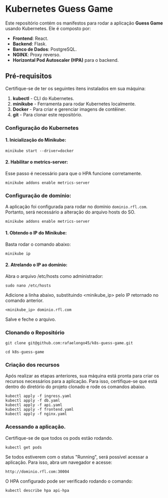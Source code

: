# **Kubernetes Guess Game**

Este repositório contém os manifestos para rodar a aplicação **Guess Game** usando Kubernetes. Ele é composto por:

- **Frontend**: React.
- **Backend**: Flask.
- **Banco de Dados**: PostgreSQL.
- **NGINX**: Proxy reverso.
- **Horizontal Pod Autoscaler (HPA)** para o backend.


## **Pré-requisitos**

Certifique-se de ter os seguintes itens instalados em sua máquina:

1. **kubectl** - CLI do Kubernetes.
2. **minikube** - Ferramenta para rodar Kubernetes localmente.
3. **Docker** - Para criar e gerenciar imagens de contêiner.
4. **git** - Para clonar este repositório.

### **Configuração do Kubernetes**

#### 1. Inicialização do Minikube:
```
minikube start --driver=docker
```
#### 2. Habilitar o metrics-server:

Esse passo é necessário para que o HPA funcione corretamente.

```
minikube addons enable metrics-server
```

### Configuração de domínio:

A aplicação foi configurada para rodar no domínio ```dominio.rfl.com```. Portanto, 
será necessário a alteração do arquivo hosts do SO.

```
minikube addons enable metrics-server
```
#### 1. Obtendo o IP do Minikube:

Basta rodar o comando abaixo:

```
minikube ip
```
#### 2. Atrelando o IP ao domínio:

Abra o arquivo /etc/hosts como administrador:

```
sudo nano /etc/hosts
```

Adicione a linha abaixo, substituindo <minikube_ip> pelo IP retornado no comando anterior.

```
<minikube_ip> dominio.rfl.com
```
Salve e feche o arquivo.

### Clonando o Repositório

```
git clone git@github.com:rafaelongo45/k8s-guess-game.git

cd k8s-guess-game
```
### Criação dos recursos

Após realizar as etapas anteriores, sua máquina está pronta para criar os recursos necessários para a aplicação. Para isso, certifique-se que está dentro do diretório do projeto clonado e rode os comandos abaixo.

```
kubectl apply -f ingress.yaml
kubectl apply -f db.yaml
kubectl apply -f api.yaml
kubectl apply -f frontend.yaml
kubectl apply -f nginx.yaml
```

### Acessando a aplicação.

Certifique-se de que todos os pods estão rodando.

```
kubectl get pods
```

Se todos estiverem com o status "Running", será possível acessar a aplicação. Para isso, abra um navegador e acesse:

```
http://dominio.rfl.com:30004
```

O HPA configurado pode ser verificado rodando o comando:

```
kubectl describe hpa api-hpa
```